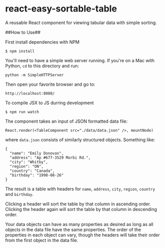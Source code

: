 # react-easy-sortable-table
A reusable React component for viewing tabular data with simple sorting.

##How to Use##

First install dependencies with NPM

    $ npm install

You'll need to have a simple web server running. If you're on a Mac with Python, `cd` to this directory and run:

    python -m SimpleHTTPServer

Then open your favorite browser and go to:

    http://localhost:8000/

To compile JSX to JS durring development

    $ npm run watch

The component takes an input of JSON formatted data file:

    React.render(<TableComponent src="./data/data.json" />, mountNode)

where `data.json` consists of similarly structured objects. Something like:

    {
      "name": "Emily Donovan",
      "address": "Ap #677-3529 Morbi Rd.",
      "city": "Whitby",
      "region": "ON",
      "country": "Canada",
      "birthday": "1998-08-26"
    }

The result is a table with headers for `name`, `address`, `city`, `region`, `country` and `birthday`.

Clicking a header will sort the table by that column in ascending order. Clicking the header again will sort the table by that column in descending order.

Your data objects can have as many properties as desired as long as all objects in the data file have the same properties. The order of the properties in each object can vary, though the headers will take their order from the first object in the data file.
